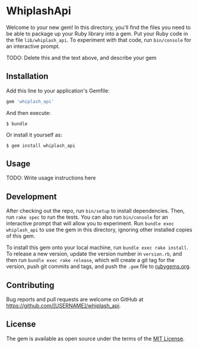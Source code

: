 # WhiplashApi

Welcome to your new gem! In this directory, you'll find the files you need to be able to package up your Ruby library into a gem. Put your Ruby code in the file `lib/whiplash_api`. To experiment with that code, run `bin/console` for an interactive prompt.

TODO: Delete this and the text above, and describe your gem

## Installation

Add this line to your application's Gemfile:

```ruby
gem 'whiplash_api'
```

And then execute:

    $ bundle

Or install it yourself as:

    $ gem install whiplash_api

## Usage

TODO: Write usage instructions here

## Development

After checking out the repo, run `bin/setup` to install dependencies. Then, run `rake spec` to run the tests. You can also run `bin/console` for an interactive prompt that will allow you to experiment. Run `bundle exec whiplash_api` to use the gem in this directory, ignoring other installed copies of this gem.

To install this gem onto your local machine, run `bundle exec rake install`. To release a new version, update the version number in `version.rb`, and then run `bundle exec rake release`, which will create a git tag for the version, push git commits and tags, and push the `.gem` file to [rubygems.org](https://rubygems.org).

## Contributing

Bug reports and pull requests are welcome on GitHub at https://github.com/[USERNAME]/whiplash_api.


## License

The gem is available as open source under the terms of the [MIT License](http://opensource.org/licenses/MIT).

